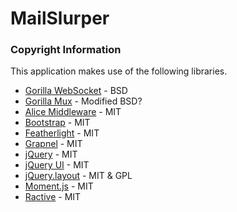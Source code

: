 # MailSlurper

### Copyright Information
This application makes use of the following libraries.

* [Gorilla WebSocket](https://github.com/gorilla/websocket) - BSD
* [Gorilla Mux](https://github.com/gorilla/mux) - Modified BSD?
* [Alice Middleware](https://github.com/justinas/alice) - MIT
* [Bootstrap](http://getbootstrap.com/) - MIT
* [Featherlight](https://github.com/noelboss/featherlight/) - MIT
* [Grapnel](https://github.com/EngineeringMode/Grapnel.js) - MIT
* [jQuery](http://jquery.com/) - MIT
* [jQuery UI](http://jqueryui.com) - MIT
* [jQuery.layout](http://layout.jquery-dev.com) - MIT & GPL
* [Moment.js](http://momentjs.com) - MIT
* [Ractive](http://ractivejs.org) - MIT


